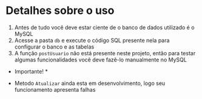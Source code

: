 # Detalhes sobre o uso

1. Antes de tudo você deve estar ciente de o banco de dados utilizado é o MySQL
2. Acesse a pasta `db` e execute o código SQL presente nela para configurar o banco e as tabelas
3. A função `postUsuario` não está presente neste projeto, então para testar algumas funcionalidades você deve fazê-lo manualmente no MySQL

* Importante! *

- Metodo `Atualizar` ainda esta em desenvolvimento, logo seu funcionamento apresenta falhas